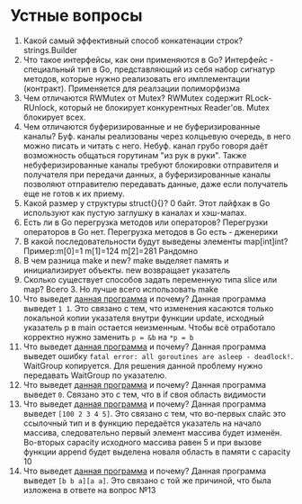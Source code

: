 # Устные вопросы
1. Какой самый эффективный способ конкатенации строк?
strings.Builder
2. Что такое интерфейсы, как они применяются в Go?
Интерфейс - специальный тип в Go, представляющий из себя набор сигнатур методов, которые нужно реализовать его имплементации (контракт). Применяется для реалзации полиморфизма
3. Чем отличаются RWMutex от Mutex?
RWMutex содержит RLock-RUnlock, который не блокирует конкурентных Reader'ов. Mutex блокирует всех.
4. Чем отличаются буферизированные и не буферизированные каналы?
Буф. каналы реализованы через колцьевую очередь, в него можно писать и читать с него. Небуф. канал грубо говоря даёт возможность общаться горутинам "из рук в руки". Также небуферизированные каналы требуют блокировки отправителя и получателя при передачи данных, а буферизированные каналы позволяют отправителю передавать данные, даже если получатель еще не готов к их приему.
5. Какой размер у структуры struct{}{}?
0 байт. Этот лайфхак в Go используют как пустую заглушку в каналах и хэш-мапах.
6. Есть ли в Go перегрузка методов или операторов?
Перегрузки операторов в Go нет. Перегрузка методов в Go есть - дженерики
7. В какой последовательности будут выведены элементы map[int]int?
Пример:m[0]=1 m[1]=124 m[2]=281
Рандомно
8. В чем разница make и new?
make выделяет память и инициализирует объекты. new возвращает указатель
9. Сколько существует способов задать переменную типа slice или map?
Всего 3. Но лучше всего использовать make
10. Что выведет [данная программа](https://go.dev/play/p/rYF0URs9i5E) и почему?
Данная программа выведет ```1 1```. Это связано с тем, что изменения касаются только локальной копии указателя внутри функции update, исходный указатель p в main остается неизменным. Чтобы всё отработало корректно нужно заменить ```p = &b``` на ```*p = b```
11. Что выведет [данная программа](https://go.dev/play/p/dIImieVIJEz) и почему?
Данная программа выведет ошибку ```fatal error: all goroutines are asleep - deadlock!```. WaitGroup копируется. Для решения данной проблему нужно передавать WaitGroup по указателю.
12. Что выведет [данная программа](https://go.dev/play/p/d6lJf6ShjAI) и почему?
Данная программа выведет ```0```. Связано это с тем, что в if своя область видимости
13. Что выведет [данная программа](https://go.dev/play/p/sBcur0--Ske) и почему?
Данная программа выведет ```[100 2 3 4 5]```. Это связано с тем, что во-первых слайс это ссылочный тип и в функцию передаётся указатель на начало массива, следовательно первый элемент массива будет изменён. Во-вторых capacity исходного массива равен 5 и при вызове функции append будет выделена новаля область в памяти с capacity 10
14. Что выведет [данная программа](https://go.dev/play/p/9USpjZRB-sT) и почему?
Данная программа выведет ```[b b a][a a]```. Это связано с той же причиной, что была изложена в ответе на вопрос №13
